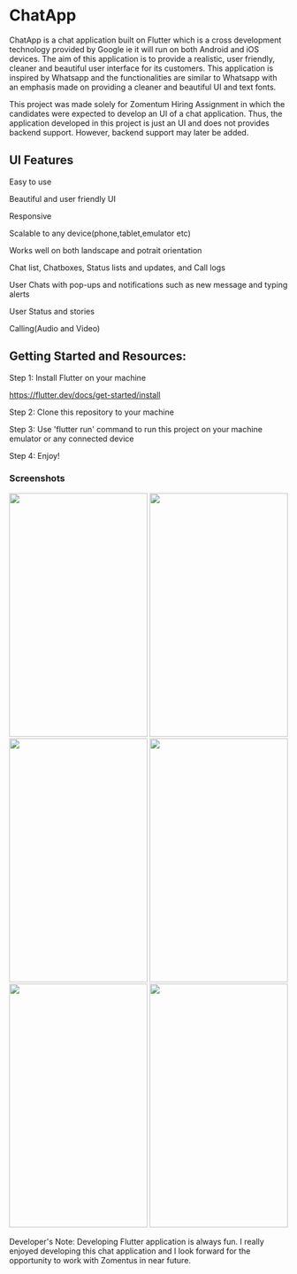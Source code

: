 # ChatApp

ChatApp is a chat application built on Flutter which is a cross development technology provided by Google ie it will run on both Android and iOS devices.
The aim of this application is to provide a realistic, user friendly, cleaner and beautiful user interface for its customers. This application is inspired by Whatsapp and the functionalities are similar to Whatsapp with an emphasis made on providing a cleaner and beautiful UI and text fonts. 

This project was made solely for Zomentum Hiring Assignment in which the candidates were expected to develop an UI of a chat application. Thus, the application developed in this project is just an UI and does not provides backend support. However, backend support may later be added.


## UI Features

Easy to use

Beautiful and user friendly UI

Responsive

Scalable to any device(phone,tablet,emulator etc) 

Works well on both landscape and potrait orientation 

Chat list, Chatboxes, Status lists and updates, and Call logs

User Chats with pop-ups and notifications such as new message and typing alerts

User Status and stories

Calling(Audio and Video)
 

## Getting Started and Resources:

Step 1: Install Flutter on your machine

https://flutter.dev/docs/get-started/install

Step 2: Clone this repository to your machine

Step 3: Use 'flutter run' command to run this project on your machine emulator or any connected device

Step 4: Enjoy!


### Screenshots

<img src="https://user-images.githubusercontent.com/46296762/91663545-2ec23780-eb07-11ea-8ca2-1a7f7f26de14.jpg" width="250" height="440">  <img src="https://user-images.githubusercontent.com/46296762/91656132-d6257700-ead3-11ea-95e0-44ec42b7c157.jpg" width="250" height="440">
<img src="https://user-images.githubusercontent.com/46296762/91663602-82348580-eb07-11ea-996b-607360969420.jpg" width="250" height="440">
<img src="https://user-images.githubusercontent.com/46296762/91663618-97a9af80-eb07-11ea-8b96-d212c126397d.jpg" width="250" height="440">
<img src="https://user-images.githubusercontent.com/46296762/91663590-6fba4c00-eb07-11ea-99f5-4cb45da6689d.jpg" width="250" height="440">
<img src="https://user-images.githubusercontent.com/46296762/91656126-c9088800-ead3-11ea-8ad3-77261adbf285.jpg" width="250" height="440">


Developer's Note: Developing Flutter application is always fun. I really enjoyed developing this chat application and I look forward for the opportunity to work with Zomentus in near future.
